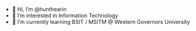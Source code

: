 - 👋 Hi, I’m @hunthearin
- 👀 I’m interested in Information Technology
- 🌱 I’m currently learning BSIT / MSITM @ Western Governors University

<!---
hunthearin/hunthearin is a ✨ special ✨ repository because its `README.md` (this file) appears on your GitHub profile.
You can click the Preview link to take a look at your changes.
--->

